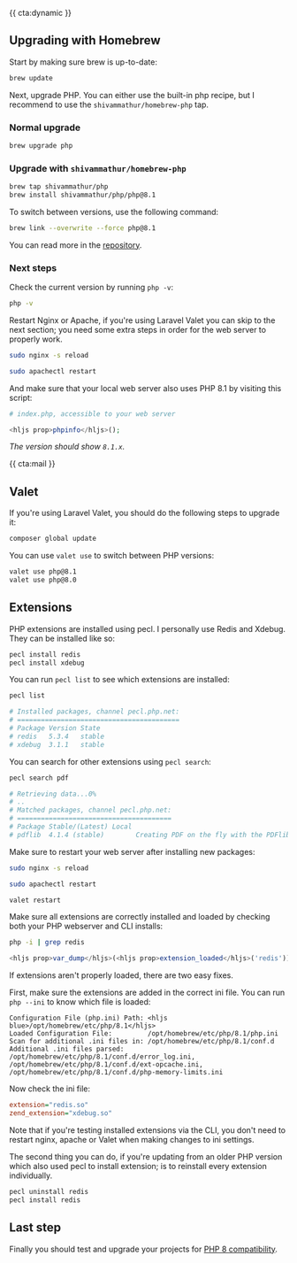 {{ cta:dynamic }}

## Upgrading with Homebrew

Start by making sure brew is up-to-date:

```bash
brew update
```

Next, upgrade PHP. You can either use the built-in php recipe, but I recommend to use the `shivammathur/homebrew-php` tap.

### Normal upgrade

```bash
brew upgrade php
```

### Upgrade with `shivammathur/homebrew-php`

```bash
brew tap shivammathur/php
brew install shivammathur/php/php@8.1
```

To switch between versions, use the following command:

```bash
brew link --overwrite --force php@8.1
```

You can read more in the [repository](*https://github.com/shivammathur/homebrew-php).

### Next steps

Check the current version by running `php -v`: 

```bash
php -v
```

Restart Nginx or Apache, if you're using Laravel Valet you can skip to the next section; you need some extra steps in order for the web server to properly work.

```bash
sudo nginx -s reload
```

```bash
sudo apachectl restart
```

And make sure that your local web server also uses PHP 8.1 by visiting this script:

```php
# index.php, accessible to your web server

<hljs prop>phpinfo</hljs>();
```

<em class="small center">The version should show `8.1.x`.</em>

{{ cta:mail }}

## Valet

If you're using Laravel Valet, you should do the following steps to upgrade it:

```bash
composer global update
```

You can use `valet use` to switch between PHP versions:

```bash
valet use php@8.1
valet use php@8.0
```

## Extensions

PHP extensions are installed using pecl. I personally use Redis and Xdebug. They can be installed like so:

```bash
pecl install redis
pecl install xdebug
```

You can run `pecl list` to see which extensions are installed:

```bash
pecl list

# Installed packages, channel pecl.php.net:
# =========================================
# Package Version State
# redis   5.3.4   stable
# xdebug  3.1.1   stable
```

You can search for other extensions using `pecl search`:

```bash
pecl search pdf

# Retrieving data...0%
# ..
# Matched packages, channel pecl.php.net:
# =======================================
# Package Stable/(Latest) Local
# pdflib  4.1.4 (stable)        Creating PDF on the fly with the PDFlib library
```

Make sure to restart your web server after installing new packages:

```bash
sudo nginx -s reload
```

```bash
sudo apachectl restart
```

```bash
valet restart
```

Make sure all extensions are correctly installed and loaded by checking both your PHP webserver and CLI installs:

```bash
php -i | grep redis
```

```php
<hljs prop>var_dump</hljs>(<hljs prop>extension_loaded</hljs>('redis'));
```

If extensions aren't properly loaded, there are two easy fixes.

First, make sure the extensions are added in the correct ini file. You can run `php --ini` to know which file is loaded:

```
Configuration File (php.ini) Path: <hljs blue>/opt/homebrew/etc/php/8.1</hljs>
Loaded Configuration File:         /opt/homebrew/etc/php/8.1/php.ini
Scan for additional .ini files in: /opt/homebrew/etc/php/8.1/conf.d
Additional .ini files parsed:      /opt/homebrew/etc/php/8.1/conf.d/error_log.ini,
/opt/homebrew/etc/php/8.1/conf.d/ext-opcache.ini,
/opt/homebrew/etc/php/8.1/conf.d/php-memory-limits.ini
```

Now check the ini file:

```ini
extension="redis.so"
zend_extension="xdebug.so"
```

Note that if you're testing installed extensions via the CLI, you don't need to restart nginx, apache or Valet when making changes to ini settings.

The second thing you can do, if you're updating from an older PHP version which also used pecl to install extension; is to reinstall every extension individually.

```bash
pecl uninstall redis
pecl install redis
```

## Last step

Finally you should test and upgrade your projects for [PHP 8 compatibility](/blog/new-in-php-81). 
